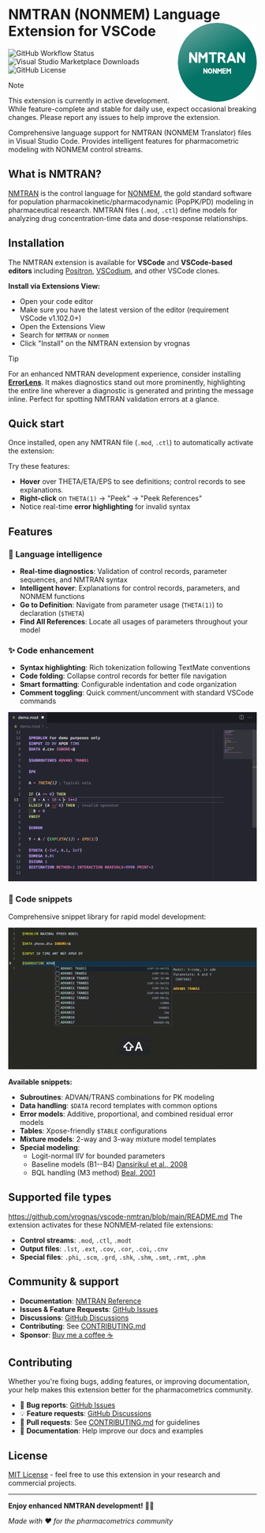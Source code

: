# NMTRAN (NONMEM) Language Extension for VSCode <img src="images/nmtran.png" align="right" height="160" alt="NMTRAN Logo" />

![GitHub Workflow Status](https://img.shields.io/github/actions/workflow/status/vrognas/vscode-nmtran/ci.yml)
![Visual Studio Marketplace Downloads](https://img.shields.io/visual-studio-marketplace/d/vrognas.nmtran)
![GitHub License](https://img.shields.io/github/license/vrognas/vscode-nmtran)

> [!NOTE]
> This extension is currently in active development.
> While feature-complete and stable for daily use, expect occasional breaking changes.
> Please report any issues to help improve the extension.

Comprehensive language support for NMTRAN (NONMEM Translator) files in Visual Studio Code. Provides intelligent features for pharmacometric modeling with NONMEM control streams.

## What is NMTRAN?

[NMTRAN](https://nmhelp.tingjieguo.com) is the control language for [NONMEM](https://www.iconplc.com/solutions/technologies/nonmem/), the gold standard software for population pharmacokinetic/pharmacodynamic (PopPK/PD) modeling in pharmaceutical research.
NMTRAN files (`.mod`, `.ctl`) define models for analyzing drug concentration-time data and dose-response relationships.

## Installation

The NMTRAN extension is available for **VSCode** and **VSCode-based editors** including [Positron](https://github.com/posit-dev/positron), [VSCodium](https://vscodium.com/), and other VSCode clones.

**Install via Extensions View:**
- Open your code editor
- Make sure you have the latest version of the editor (requirement VSCode v1.102.0+)
- Open the Extensions View
- Search for `NMTRAN` or `nonmem`
- Click "Install" on the NMTRAN extension by vrognas

> [!TIP]
> For an enhanced NMTRAN development experience, consider installing **[ErrorLens](https://github.com/usernamehw/vscode-error-lens)**.
> It makes diagnostics stand out more prominently, highlighting the entire line wherever a diagnostic is generated and printing the message inline.
> Perfect for spotting NMTRAN validation errors at a glance.

## Quick start

Once installed, open any NMTRAN file (`.mod`, `.ctl`) to automatically activate the extension:

Try these features:
- **Hover** over THETA/ETA/EPS to see definitions; control records to see explanations.
- **Right-click** on `THETA(1)` → "Peek" → "Peek References"
- Notice real-time **error highlighting** for invalid syntax

## Features

### 🧠 Language intelligence

- **Real-time diagnostics**: Validation of control records, parameter sequences, and NMTRAN syntax
- **Intelligent hover**: Explanations for control records, parameters, and NONMEM functions
- **Go to Definition**: Navigate from parameter usage (`THETA(1)`) to declaration (`$THETA`)
- **Find All References**: Locate all usages of parameters throughout your model

### ✨ Code enhancement

- **Syntax highlighting**: Rich tokenization following TextMate conventions
- **Code folding**: Collapse control records for better file navigation
- **Smart formatting**: Configurable indentation and code organization
- **Comment toggling**: Quick comment/uncomment with standard VSCode commands

![Syntax Highlighting Demo](images/demo_syntax-highlight.png)

### 📝 Code snippets

Comprehensive snippet library for rapid model development:

![Snippet Demo](images/demo_advan-snippets.gif)

**Available snippets:**
- **Subroutines**: ADVAN/TRANS combinations for PK modeling
- **Data handling**: `$DATA` record templates with common options
- **Error models**: Additive, proportional, and combined residual error models
- **Tables**: Xpose-friendly `$TABLE` configurations
- **Mixture models**: 2-way and 3-way mixture model templates
- **Special modeling**:
  - Logit-normal IIV for bounded parameters
  - Baseline models (B1--B4) [Dansirikul et al., 2008](https://doi.org/10.1007/s10928-008-9088-2)
  - BQL handling (M3 method) [Beal, 2001](https://doi.org/10.1023/a:1012299115260)

## Supported file types
https://github.com/vrognas/vscode-nmtran/blob/main/README.md
The extension activates for these NONMEM-related file extensions:

- **Control streams**: `.mod`, `.ctl`, `.modt`
- **Output files**: `.lst`, `.ext`, `.cov`, `.cor`, `.coi`, `.cnv`
- **Special files**: `.phi`, `.scm`, `.grd`, `.shk`, `.shm`, `.smt`, `.rmt`, `.phm`

## Community & support

- **Documentation**: [NMTRAN Reference](https://nmhelp.tingjieguo.com)
- **Issues & Feature Requests**: [GitHub Issues](https://github.com/vrognas/vscode-nmtran/issues)
- **Discussions**: [GitHub Discussions](https://github.com/vrognas/vscode-nmtran/discussions)
- **Contributing**: See [CONTRIBUTING.md](CONTRIBUTING.md)
- **Sponsor**: [Buy me a coffee ☕](https://buymeacoffee.com/vrognas)

## Contributing

Whether you're fixing bugs, adding features, or improving documentation, your help makes this extension better for the pharmacometrics community.

- 🐛 **Bug reports**: [GitHub Issues](https://github.com/vrognas/vscode-nmtran/issues)
- 💡 **Feature requests**: [GitHub Discussions](https://github.com/vrognas/vscode-nmtran/discussions)
- 🔧 **Pull requests**: See [CONTRIBUTING.md](CONTRIBUTING.md) for guidelines
- 📖 **Documentation**: Help improve our docs and examples

## License

[MIT License](LICENSE) - feel free to use this extension in your research and commercial projects.

---

**Enjoy enhanced NMTRAN development!** 🧬💊

*Made with ❤️ for the pharmacometrics community*
